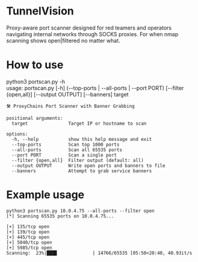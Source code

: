 # TunnelVision
Proxy-aware port scanner designed for red teamers and operators navigating internal networks through SOCKS proxies. 
For when nmap scanning shows open|filtered no matter what.

# How to use

python3 portscan.py -h                                                                                                                               
usage: portscan.py [-h] (--top-ports | --all-ports | --port PORT) [--filter {open,all}] [--output OUTPUT] [--banners] target

```
🛠 ProxyChains Port Scanner with Banner Grabbing

positional arguments:
  target               Target IP or hostname to scan

options:
  -h, --help           show this help message and exit
  --top-ports          Scan top 1000 ports
  --all-ports          Scan all 65535 ports
  --port PORT          Scan a single port
  --filter {open,all}  Filter output (default: all)
  --output OUTPUT      Write open ports and banners to file
  --banners            Attempt to grab service banners
```

# Example usage

```
python3 portscan.py 10.0.4.75 --all-ports --filter open                                              
[*] Scanning 65535 ports on 10.0.4.75...

[+] 135/tcp open                                                       
[+] 139/tcp open                                                       
[+] 445/tcp open                                                       
[+] 5040/tcp open                                                      
[+] 5985/tcp open                                                      
Scanning:  23%|███▊             | 14766/65535 [05:50<20:40, 40.93it/s
```
